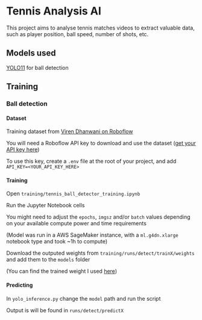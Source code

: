 # Tennis Analysis AI

This project aims to analyse tennis matches videos to extract valuable data, such as player position, ball speed, number of shots, etc.

## Models used

[YOLO11](https://docs.ultralytics.com/models/yolo11/) for ball detection

## Training

### Ball detection

#### Dataset

Training dataset from [Viren Dhanwani on Roboflow](https://universe.roboflow.com/viren-dhanwani/tennis-ball-detection)

You will need a Roboflow API key to download and use the dataset ([get your API key here](https://docs.roboflow.com/api-reference/authentication))

To use this key, create a `.env` file at the root of your project, and add `API_KEY=<YOUR_API_KEY_HERE>`

#### Training

Open `training/tennis_ball_detector_training.ipynb`

Run the Jupyter Notebook cells

You might need to adjust the `epochs`, `imgsz` and/or `batch` values depending on your available compute power and time requirements

(Model was run in a AWS SageMaker instance, with a `ml.g4dn.xlarge` notebook type and took ~1h to compute)

Download the outputed weights from `training/runs/detect/trainX/weights` and add them to the `models` folder

(You can find the trained weight I used [here](https://drive.google.com/file/d/1K3fRR7tliyxf82ckYCcajzftrB7SwWEg/view?usp=sharing))

#### Predicting

In `yolo_inference.py` change the `model` path and run the script

Output is will be found in `runs/detect/predictX`

